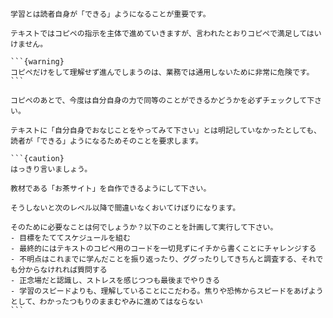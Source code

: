 `````{card} 学習の秘訣 - 「できる」ことにこだわろう
学習とは読者自身が「できる」ようになることが重要です。

テキストではコピペの指示を主体で進めていきますが、言われたとおりコピペで満足してはいけません。

```{warning}
コピペだけをして理解せず進んでしまうのは、業務では通用しないために非常に危険です。
```

コピペのあとで、今度は自分自身の力で同等のことができるかどうかを必ずチェックして下さい。

テキストに「自分自身でおなじことをやってみて下さい」とは明記していなかったとしても、読者が「できる」ようになるためそのことを要求します。

```{caution}
はっきり言いましょう。

教材である「お茶サイト」を自作できるようにして下さい。

そうしないと次のレベル以降で間違いなくおいてけぼりになります。

そのために必要なことは何でしょうか？以下のことを計画して実行して下さい。
- 目標をたててスケジュールを組む
- 最終的にはテキストのコピペ用のコードを一切見ずにイチから書くことにチャレンジする
- 不明点はこれまでに学んだことを振り返ったり、ググったりしてきちんと調査する、それでも分からなけれれば質問する
- 正念場だと認識し、ストレスを感じつつも最後までやりきる
- 学習のスピードよりも、理解していることにこだわる。焦りや恐怖からスピードをあげようとして、わかったつもりのままむやみに進めてはならない
```
`````
